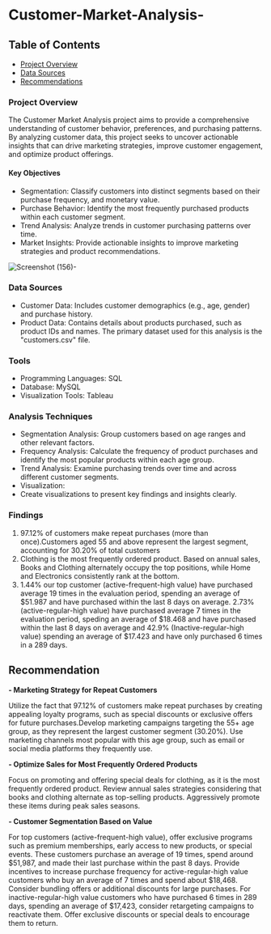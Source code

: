 # Customer-Market-Analysis-

## Table of Contents

- [Project Overview](Project-overview)
- [Data Sources](#data-sources)
- [Recommendations](Recommendations)

### Project Overview

The Customer Market Analysis project aims to provide a comprehensive understanding of customer behavior, preferences, and purchasing patterns. By analyzing customer data, this project seeks to uncover actionable insights that can drive marketing strategies, improve customer engagement, and optimize product offerings.

#### Key Objectives
- Segmentation: Classify customers into distinct segments based on their purchase frequency, and monetary value.
- Purchase Behavior: Identify the most frequently purchased products within each customer segment.
- Trend Analysis: Analyze trends in customer purchasing patterns over time.
- Market Insights: Provide actionable insights to improve marketing strategies and product recommendations.

![Screenshot (156)-](https://github.com/user-attachments/assets/525cbc07-e984-402e-92ea-d71536b3eff6)

### Data Sources
- Customer Data: Includes customer demographics (e.g., age, gender) and purchase history.
- Product Data: Contains details about products purchased, such as product IDs and names.
The primary dataset used for this analysis is the "customers.csv" file.

### Tools
- Programming Languages: SQL
- Database: MySQL
- Visualization Tools: Tableau

### Analysis Techniques
- Segmentation Analysis:
  Group customers based on age ranges and other relevant factors.
- Frequency Analysis:
  Calculate the frequency of product purchases and identify the most popular products within each age group.
- Trend Analysis:
  Examine purchasing trends over time and across different customer segments.
- Visualization:
- Create visualizations to present key findings and insights clearly.

   
### Findings 
1. 97.12% of customers make repeat purchases (more than once).Customers aged 55 and above represent the largest segment, accounting for 30.20% of total customers
2. Clothing is the most frequently ordered product. Based on annual sales, Books and Clothing alternately occupy the top positions, while Home and Electronics consistently rank at the bottom.
3. 1.44% our top customer (active-frequent-high value) have purchased average 19 times in the evaluation period, spending an average of $51.987 and have purchased within the last 8 days on average. 2.73% (active-regular-high value) have purchased average 7 times in the evaluation period, speding an average of $18.468 and have purchased within the last 8 days on average and 42.9% (Inactive-regular-high value) spending an average of $17.423 and have only purchased 6 times in a 289 days.

## Recommendation

**- Marketing Strategy for Repeat Customers**
  
  Utilize the fact that 97.12% of customers make repeat purchases by creating appealing loyalty programs, 
  such as special discounts or exclusive offers for future purchases.Develop marketing campaigns targeting the 55+ 
  age group, as they represent the largest customer segment (30.20%). Use marketing channels most popular with this 
  age group, such as email or social media platforms they frequently use.
  
**- Optimize Sales for Most Frequently Ordered Products**
  
  Focus on promoting and offering special deals for clothing, as it is the most frequently ordered product.
  Review annual sales strategies considering that books and clothing alternate as top-selling products. Aggressively
  promote these items during peak sales seasons.
  
**- Customer Segmentation Based on Value**
  
  For top customers (active-frequent-high value), offer exclusive programs such as premium memberships, early access    to new products, or special events. These customers purchase an average of 19 times, spend around $51,987, and made 
  their last purchase within the past 8 days.
  Provide incentives to increase purchase frequency for active-regular-high value customers who buy an average of 7 
  times and spend about $18,468. Consider bundling offers or additional discounts for large purchases.
  For inactive-regular-high value customers who have purchased 6 times in 289 days, spending an average of $17,423, 
  consider retargeting campaigns to reactivate them. Offer exclusive discounts or special deals to encourage them to 
  return.




  
